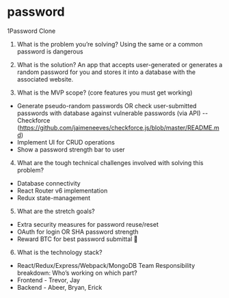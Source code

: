 # password
1Password Clone

1. What is the problem you’re solving?
Using the same or a common password is dangerous

2. What is the solution?
An app that accepts user-generated or generates a random password for you and stores it into a database with the associated website.

3. What is the MVP scope? (core features you must get working)
 * Generate pseudo-random passwords OR check user-submitted passwords with database against vulnerable passwords (via API) -- Checkforce (https://github.com/jaimeneeves/checkforce.js/blob/master/README.md)
* Implement UI for CRUD operations
* Show a password strength bar to user
4. What are the tough technical challenges involved with solving this problem?
* Database connectivity
* React Router v6 implementation
* Redux state-management
5. What are the stretch goals?
* Extra security measures for password reuse/reset
* OAuth for login OR SHA password strength
* Reward BTC for best password submittal 🤭
6. What is the technology stack?
* React/Redux/Express/Webpack/MongoDB
Team Responsibility breakdown: Who’s working on which part?
* Frontend - Trevor, Jay
* Backend - Abeer, Bryan, Erick


